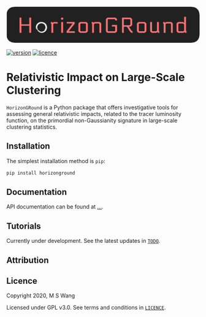 ![HorizonGRound](./docs/source/_static/HorizonGRound.png)

[![version](https://img.shields.io/badge/version-0.0-green)](
https://github.com/mikeswang/HorizonGRound/blob/master/README.md)
[![licence](https://img.shields.io/badge/licence-GPL%20v3-lightgrey)](
https://github.com/mikeswang/HorizonGRound/blob/master/LICENCE)


# Relativistic Impact on Large-Scale Clustering

``HorizonGRound`` is a Python package that offers investigative tools for
assessing general relativistic impacts, related to the tracer luminosity
function, on the primordial non-Gaussianity signature in large-scale
clustering statistics.


## Installation

The simplest installation method is ``pip``:

```bash
pip install horizonground
```


## Documentation

API documentation can be found at [...](docs/).


## Tutorials

Currently under development. See the latest updates in
[``TODO``](tutorials/TODO.md).


## Attribution


## Licence

Copyright 2020, M S Wang

Licensed under GPL v3.0. See terms and conditions in
[``LICENCE``](LICENCE).

